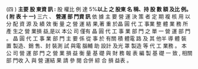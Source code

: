 (四 ) **主要 股 東資 訊 :**
 股 權比 例 達 5%**以上 之 股東 名 稱、持 股 數 額 及比 例。( 附 表 十 一)**
三六 、 **營運 部 門資 訊**
 依 據 主 要 營 運 決 策 者 定 期 複 核 用 以 分 配 資 源 及 績 效 衡 量 之 營 運 結 果,著 重 於晶 圓 代 工 事業 整 體 業 務 所產 生之 營 業損 益,是以 本公 司 僅有 晶 圓 代 工 事 業 部 門 之 單 一 營 運 部 門 。 晶 圓 代 工 事 業 部 門 主 要 係 從 事 於 有關 積 體電 路 及 其 他半 導 體 裝 置 製造、銷 售、封 裝測 試 與電 腦輔 助 設計 及光 罩 製造 等 代 工 業務 。 本 公 司 營 運 部 門 之 營 業 損 益 衡 量 基 礎 與 財 務 報 表 編 製 基 礎 一 致 , 相關 部 門收 入 與 營 運結 果 請 參 閱 合併 綜 合 損 益表 。